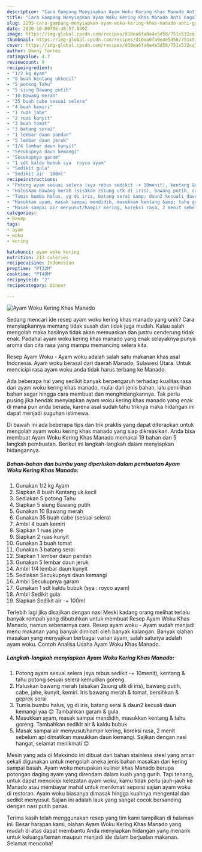 ```yaml
---
description: "Cara Gampang Menyiapkan Ayam Woku Kering Khas Manado Anti Gagal"
title: "Cara Gampang Menyiapkan Ayam Woku Kering Khas Manado Anti Gagal"
slug: 2295-cara-gampang-menyiapkan-ayam-woku-kering-khas-manado-anti-gagal
date: 2020-10-09T06:48:57.849Z
image: https://img-global.cpcdn.com/recipes/d10ea6fa0e4e5d58/751x532cq70/ayam-woku-kering-khas-manado-foto-resep-utama.jpg
thumbnail: https://img-global.cpcdn.com/recipes/d10ea6fa0e4e5d58/751x532cq70/ayam-woku-kering-khas-manado-foto-resep-utama.jpg
cover: https://img-global.cpcdn.com/recipes/d10ea6fa0e4e5d58/751x532cq70/ayam-woku-kering-khas-manado-foto-resep-utama.jpg
author: Danny Torres
ratingvalue: 4.7
reviewcount: 9
recipeingredient:
- "1/2 kg Ayam"
- "8 buah Kentang ukkecil"
- "5 potong Tahu"
- "5 siung Bawang putih"
- "10 Bawang merah"
- "35 buah cabe sesuai selera"
- "4 buah kemiri"
- "1 ruas jahe"
- "2 ruas kunyit"
- "3 buah tomat"
- "3 batang serai"
- "1 lembar daun pandan"
- "5 lembar daun jeruk"
- "1/4 lembar daun kunyit"
- "Secukupnya daun kemangi"
- "Secukupnya garam"
- "1 sdt kaldu bubuk sya  royco ayam"
- "Sedikit gula"
- "Sedikit air  100ml"
recipeinstructions:
- "Potong ayam sesuai selera (sya rebus sedikit -+ 10menit), kentang &amp; tahu potong sesuai selera kemudian goreng."
- "Haluskan bawang merah (sisakan 2siung utk di iris), bawang putih, cabe, jahe, kunyit, kemiri. Iris bawang merah &amp; tomat, bersihkan &amp; geprek serai"
- "Tumis bumbu halus, yg di iris, batang serai &amp; daun2 kecuali daun kemangi yaa 😊 Tambahkan garam &amp; gula"
- "Masukkan ayam, masak sampai mendidih, masukkan kentang &amp; tahu goreng. Tambahkan sedikit air &amp; kaldu bubuk"
- "Masak sampai air menyusut/hampir kering, koreksi rasa, 2 menit sebelum api dimatikan masukkan daun kemangi. Sajikan dengan nasi hangat, selamat menikmati 😊"
categories:
- Resep
tags:
- ayam
- woku
- kering

katakunci: ayam woku kering 
nutrition: 213 calories
recipecuisine: Indonesian
preptime: "PT32M"
cooktime: "PT40M"
recipeyield: "2"
recipecategory: Dinner

---
```



![Ayam Woku Kering Khas Manado](https://img-global.cpcdn.com/recipes/d10ea6fa0e4e5d58/751x532cq70/ayam-woku-kering-khas-manado-foto-resep-utama.jpg)

Sedang mencari ide resep ayam woku kering khas manado yang unik? Cara menyiapkannya memang tidak susah dan tidak juga mudah. Kalau salah mengolah maka hasilnya tidak akan memuaskan dan justru cenderung tidak enak. Padahal ayam woku kering khas manado yang enak selayaknya punya aroma dan cita rasa yang mampu memancing selera kita.

Resep Ayam Woku - Ayam woku adalah salah satu makanan khas asal Indonesia. Ayam woku berasal dari daerah Manado, Sulawesi Utara. Untuk mencicipi rasa ayam woku anda tidak harus terbang ke Manado.

Ada beberapa hal yang sedikit banyak berpengaruh terhadap kualitas rasa dari ayam woku kering khas manado, mulai dari jenis bahan, lalu pemilihan bahan segar hingga cara membuat dan menghidangkannya. Tak perlu pusing jika hendak menyiapkan ayam woku kering khas manado yang enak di mana pun anda berada, karena asal sudah tahu triknya maka hidangan ini dapat menjadi suguhan istimewa.


Di bawah ini ada beberapa tips dan trik praktis yang dapat diterapkan untuk mengolah ayam woku kering khas manado yang siap dikreasikan. Anda bisa membuat Ayam Woku Kering Khas Manado memakai 19 bahan dan 5 langkah pembuatan. Berikut ini langkah-langkah dalam menyiapkan hidangannya.

<!--inarticleads1-->

##### Bahan-bahan dan bumbu yang diperlukan dalam pembuatan Ayam Woku Kering Khas Manado:

1. Gunakan 1/2 kg Ayam
1. Siapkan 8 buah Kentang uk.kecil
1. Sediakan 5 potong Tahu
1. Siapkan 5 siung Bawang putih
1. Gunakan 10 Bawang merah
1. Gunakan 35 buah cabe (sesuai selera)
1. Ambil 4 buah kemiri
1. Siapkan 1 ruas jahe
1. Siapkan 2 ruas kunyit
1. Gunakan 3 buah tomat
1. Gunakan 3 batang serai
1. Siapkan 1 lembar daun pandan
1. Gunakan 5 lembar daun jeruk
1. Ambil 1/4 lembar daun kunyit
1. Sediakan Secukupnya daun kemangi
1. Ambil Secukupnya garam
1. Gunakan 1 sdt kaldu bubuk (sya : royco ayam)
1. Ambil Sedikit gula
1. Siapkan Sedikit air -+ 100ml


Terlebih lagi jika disajikan dengan nasi Meski kadang orang melihat terlalu banyak rempah yang dibutuhkan untuk membuat Resep Ayam Woku Khas Manado, namun sebenarnya cara. Resep ayam woku - Ayam sudah menjadi menu makanan yang banyak diminati oleh banyak kalangan. Banyak olahan masakan yang menyajikan berbagai varian ayam, salah satunya adalah ayam woku. Contoh Analisa Usaha Ayam Woku Khas Manado. 

<!--inarticleads2-->

##### Langkah-langkah menyiapkan Ayam Woku Kering Khas Manado:

1. Potong ayam sesuai selera (sya rebus sedikit -+ 10menit), kentang &amp; tahu potong sesuai selera kemudian goreng.
1. Haluskan bawang merah (sisakan 2siung utk di iris), bawang putih, cabe, jahe, kunyit, kemiri. Iris bawang merah &amp; tomat, bersihkan &amp; geprek serai
1. Tumis bumbu halus, yg di iris, batang serai &amp; daun2 kecuali daun kemangi yaa 😊 Tambahkan garam &amp; gula
1. Masukkan ayam, masak sampai mendidih, masukkan kentang &amp; tahu goreng. Tambahkan sedikit air &amp; kaldu bubuk
1. Masak sampai air menyusut/hampir kering, koreksi rasa, 2 menit sebelum api dimatikan masukkan daun kemangi. Sajikan dengan nasi hangat, selamat menikmati 😊


Mesin yang ada di Maksindo ini dibuat dari bahan stainless steel yang aman sekali digunakan untuk mengolah aneka jenis bahan masakan dari kering sampai basah. Ayam woku merupakan kuliner khas Manado berupa potongan daging ayam yang direndam dalam kuah yang gurih. Tapi tenang, untuk dapat mencicipi kelezatan ayam woku, kamu tidak perlu jauh-jauh ke Manado atau membayar mahal untuk menikmati seporsi sajian ayam woku di restoran. Ayam woku biasanya dimasak hingga kuahnya mengental dan sedikit menyusut. Sajian ini adalah lauk yang sangat cocok bersanding dengan nasi putih panas. 

Terima kasih telah menggunakan resep yang tim kami tampilkan di halaman ini. Besar harapan kami, olahan Ayam Woku Kering Khas Manado yang mudah di atas dapat membantu Anda menyiapkan hidangan yang menarik untuk keluarga/teman maupun menjadi ide dalam berjualan makanan. Selamat mencoba!
